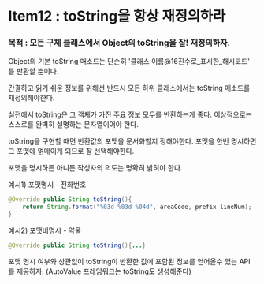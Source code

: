 # Item12 : toString을 항상 재정의하라 
### 목적 : 모든 구체 클래스에서 Object의 toString을 잘! 재정의하자.

Object의 기본 toString 매소드는 단순히 '클래스 이름@16진수로_표시한_해시코드' 를 반환할 뿐이다.

간결하고 읽기 쉬운 정보를 위해선 반드시 모든 하위 클래스에서는 toString 매소드를 재정의해야한다.

실전에서 toString은 그 객체가 가진 주요 정보 모두를 반환하는게 좋다.
이상적으로는 스스로를 완벽히 설명하는 문자열이어야 한다.

toString을 구현할 때면 반환값의 포맷을 문서화할지 정해야한다.
포맷을 한번 명시하면 그 포맷에 얽매이게 되므로 잘 선택해야한다.

포맷을 명시하든 아니든 작성자의 의도는 명확히 밝혀야 한다.

예시1) 포맷명시 - 전화번호
```java
@Override public String toString(){
	return String.format("%03d-%03d-%04d", areaCode, prefix lineNum);
}
```

예시2) 포맷비명시 - 약물
```java
@Override public String toString(){...}
```

포맷 명시 여부와 상관없이 toString이 반환한 값에 포함된 정보를 얻어올수 있는 API를 제공하자.
(AutoValue 프레임워크는 toString도 생성해준다)

